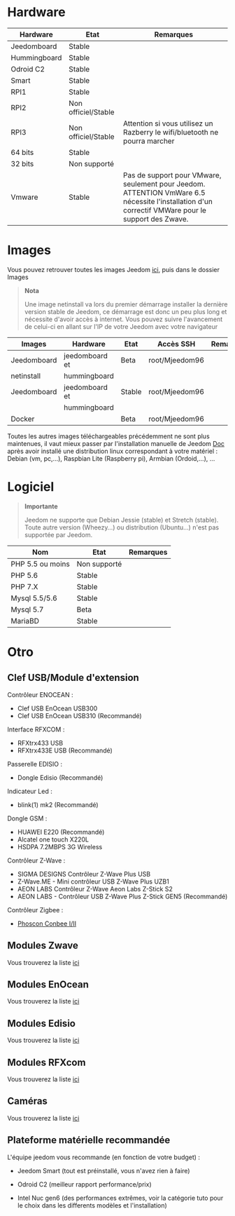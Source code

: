 Hardware
========

Hardware | Etat | Remarques
--- | --- | ---
Jeedomboard             | Stable                  |
Hummingboard            | Stable                  |
Odroid C2               | Stable                  |                          
Smart                   | Stable                  |                          
RPI1                    | Stable                  |                          
RPI2                    | Non officiel/Stable     |                          
RPI3                    | Non officiel/Stable     | Attention si vous utilisez un Razberry le wifi/bluetooth ne pourra marcher
64 bits                 | Stable                  |                          
32 bits                 | Non supporté            |                          
Vmware                  | Stable                  | Pas de support pour VMware, seulement pour Jeedom. ATTENTION VmWare 6.5 nécessite l'installation d'un correctif VMWare pour le support des Zwave.         

Images
======

Vous pouvez retrouver toutes les images Jeedom
[ici](https://images.jeedom.com/),
puis dans le dossier Images

> **Nota**
>
> Une image netinstall va lors du premier démarrage installer la
> dernière version stable de Jeedom, ce démarrage est donc un peu plus
> long et nécessite d'avoir accès à internet. Vous pouvez suivre
> l'avancement de celui-ci en allant sur l'IP de votre Jeedom avec votre
> navigateur

| Images         | Hardware       | Etat           | Accès SSH      | Remarques      |
|----------------|----------------|----------------|----------------|----------------|
| Jeedomboard    | jeedomboard et | Beta           | root/Mjeedom96 |                |
| netinstall     | hummingboard   |                |                |                |
| Jeedomboard    | jeedomboard et | Stable         | root/Mjeedom96 |                |
|                | hummingboard   |                |                |                |
| Docker         |                | Beta           | root/Mjeedom96 |                |


Toutes les autres images téléchargeables précédemment ne sont plus
maintenues, il vaut mieux passer par l'installation manuelle de Jeedom
[Doc](https://github.com/jeedom/documentation/blob/master/installation/fr_FR/other.asciidoc)
après avoir installé une distribution linux correspondant à votre
matériel : Debian (vm, pc,…​), Raspbian Lite (Raspberry pi), Armbian
(Ordoid,…​), …​

Logiciel
========

> **Importante**
>
> Jeedom ne supporte que Debian Jessie (stable) et Stretch (stable).
> Toute autre version (Wheezy…​) ou distribution (Ubuntu…​) n'est pas
> supportée par Jeedom.


| Nom                     | Etat                    | Remarques                |
|-------------------------|-------------------------|--------------------------|
| PHP 5.5 ou moins        | Non supporté            |                          |
| PHP 5.6                 | Stable                  |                          |
| PHP 7.X                 | Stable                  |                          |
| Mysql 5.5/5.6           | Stable                  |                          |
| Mysql 5.7               | Beta                    |                          |
| MariaBD                 | Stable                  |                          |

Otro
=====

Clef USB/Module d'extension
---------------------------

Contrôleur ENOCEAN :

-   Clef USB EnOcean USB300
-   Clef USB EnOcean USB310 (Recommandé)

Interface RFXCOM :

-   RFXtrx433 USB
-   RFXtrx433E USB (Recommandé)

Passerelle EDISIO :

-   Dongle Edisio (Recommandé)

Indicateur Led :

-   blink(1) mk2 (Recommandé)

Dongle GSM :

-   HUAWEI E220 (Recommandé)
-   Alcatel one touch X220L
-   HSDPA 7.2MBPS 3G Wireless

Contrôleur Z-Wave :

-   SIGMA DESIGNS Contrôleur Z-Wave Plus USB
-   Z-Wave.ME - Mini contrôleur USB Z-Wave Plus UZB1
-   AEON LABS Contrôleur Z-Wave Aeon Labs Z-Stick S2
-   AEON LABS - Contrôleur USB Z-Wave Plus Z-Stick GEN5 (Recommandé)


Contrôleur Zigbee :

- [Phoscon Conbee I/II](http://bit.ly/2n4VyWc)

Modules Zwave
-------------

Vous trouverez la liste
[ici](https://jeedom.github.io/documentation/zwave/fr_FR/equipement.compatible)

Modules EnOcean
---------------

Vous trouverez la liste
[ici](https://jeedom.github.io/documentation/enocean/fr_FR/equipement.compatible)

Modules Edisio
--------------

Vous trouverez la liste
[ici](https://jeedom.github.io/documentation/edisio/fr_FR/equipement.compatible)

Modules RFXcom
--------------

Vous trouverez la liste
[ici](https://jeedom.github.io/documentation/rfxcom/fr_FR/equipement.compatible)

Caméras
-------

Vous trouverez la liste
[ici](https://jeedom.github.io/documentation/camera/fr_FR/equipement.compatible)

Plateforme matérielle recommandée
---------------------------------

L'équipe jeedom vous recommande (en fonction de votre budget) :

-   Jeedom Smart (tout est préinstallé, vous n'avez rien à faire)

-   Odroid C2 (meilleur rapport performance/prix)

-   Intel Nuc gen6 (des performances extrêmes, voir la catégorie tuto
    pour le choix dans les differents modèles et l'installation)
